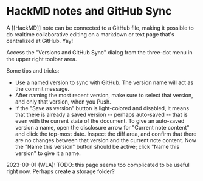 # HackMD notes and GitHub Sync

A [[HackMD]] note can be connected to a GitHub file, making it possible to do realtime collaborative editing on a markdown or text page that's centralized at GitHub. Yay!

Access the "Versions and GitHub Sync" dialog from the three-dot menu in the upper right toolbar area.

Some tips and tricks:

- Use a named version to sync with GitHub.  The version name will act as the commit message.
- After naming the most recent version, make sure to select that version, and only that version, when you Push.
- If the "Save as version" button is light-colored and disabled, it means that there is already a saved version -- perhaps auto-saved --  that is even with the current state of the document.  To give an auto-saved version a name, open the disclosure arrow for "Current note content" and click the top-most date.  Inspect the diff area, and confirm that there are no changes between that version and the current note content.  Now the "Name this version" button should be active; click "Name this version" to give it a name.

2023-09-01 (WLA): TODO: this page seems too complicated to be useful right now. Perhaps create a storage folder?  

